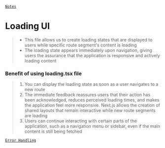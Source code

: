 [```Notes```](../../README.md)

# Loading UI
> - This file allows us to create loading states that are displayed to users while
specific route segment's content is loading
> - The loading state appears immediately upon navigation, giving users the
assurance that the application is responsive and actively loading content

### Benefit of using loading.tsx file

> 1. You can display the loading state as soon as a user navigates to a new route
> 2. The immediate feedback reassures users that their action has been
acknowledged, reduces perceived loading times, and makes the application
feel more responsive.
Next.js allows the creation of shared layouts that remain interactive while new
route segments are loading
> 3. Users can continue interacting with certain parts of the application, such as a
navigation menu or sidebar, even if the main content is still being fetched

[```Error Handling```](./Error-handling.md)
